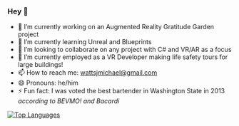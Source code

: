 ### Hey 👋

- 🔭 I’m currently working on an Augmented Reality Gratitude Garden project
- 🌱 I’m currently learning Unreal and Blueprints
- 👯 I’m looking to collaborate on any project with C# and VR/AR as a focus
- 🤔 I’m currently employed as a VR Developer making life safety tours for large buildings! 
- 📫 How to reach me: wattsjmichael@gmail.com 
- 😄 Pronouns: he/him
- ⚡ Fun fact: I was voted the best bartender in Washington State in 2013 *according to BEVMO! and Bacardi*





[![Top Languages](https://github-readme-stats.vercel.app/api/top-langs/?username=wattsjmichael)](https://github.com/anuraghazra/github-readme-stats)
<!--
**wattsjmichael/wattsjmichael** is a ✨ _special_ ✨ repository because its `README.md` (this file) appears on your GitHub profile. -->



